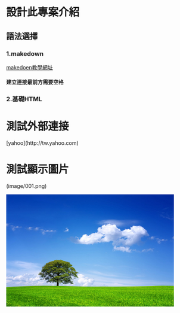 # 設計此專案介紹

## 語法選擇
 
### 1.makedown
 [makedoen教學網址](https://cnfox.github.io/2019/05/21/Makedown-language/)
 #### 建立連接最前方需要空格
### 2.基礎HTML
<h1> 測試外部連接 </h1>
 [yahoo](http://tw.yahoo.com)


<h1> 測試顯示圖片 </h1>
(image/001.png)</a>

![101圖](image/300.jpg)</a>







